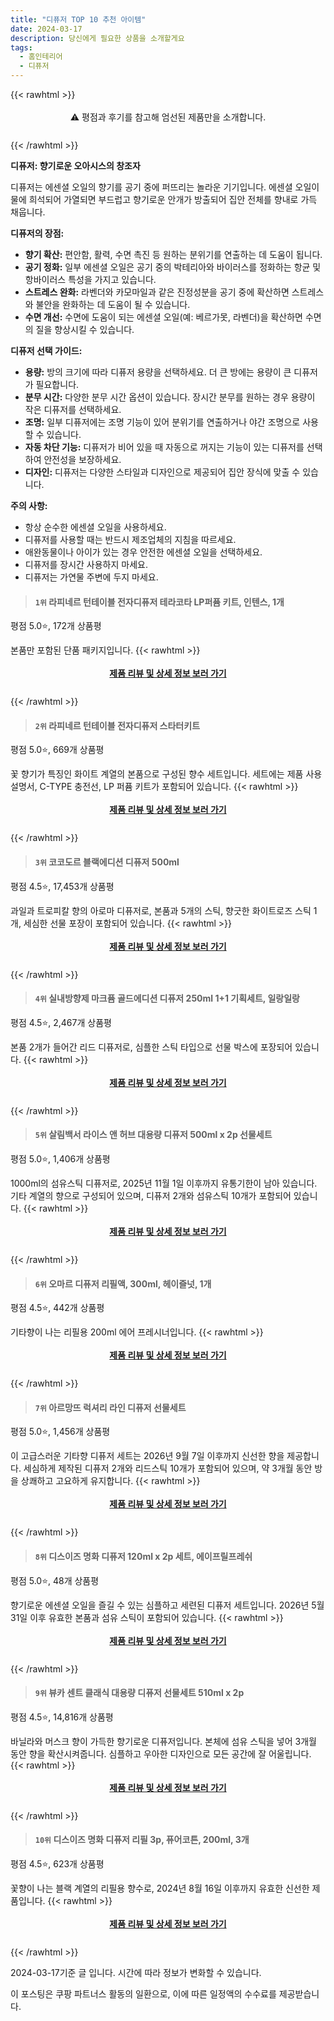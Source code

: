 ```yaml
---
title: "디퓨저 TOP 10 추천 아이템"
date: 2024-03-17
description: 당신에게 필요한 상품을 소개할게요
tags:
  - 홈인테리어
  - 디퓨저
---
```

{{< rawhtml >}}<div class="toc" style="text-align: center; height: 50px; line-height: 2;">  <p>⚠️ 평점과 후기를 참고해 엄선된 제품만을 소개합니다.<br></p></div> {{< /rawhtml >}}

**디퓨저: 향기로운 오아시스의 창조자**

디퓨저는 에센셜 오일의 향기를 공기 중에 퍼뜨리는 놀라운 기기입니다. 에센셜 오일이 물에 희석되어 가열되면 부드럽고 향기로운 안개가 방출되어 집안 전체를 향내로 가득 채웁니다.

**디퓨저의 장점:**

* **향기 확산:** 편안함, 활력, 수면 촉진 등 원하는 분위기를 연출하는 데 도움이 됩니다.
* **공기 정화:** 일부 에센셜 오일은 공기 중의 박테리아와 바이러스를 정화하는 항균 및 항바이러스 특성을 가지고 있습니다.
* **스트레스 완화:** 라벤더와 카모마일과 같은 진정성분을 공기 중에 확산하면 스트레스와 불안을 완화하는 데 도움이 될 수 있습니다.
* **수면 개선:** 수면에 도움이 되는 에센셜 오일(예: 베르가못, 라벤더)을 확산하면 수면의 질을 향상시킬 수 있습니다.

**디퓨저 선택 가이드:**

* **용량:** 방의 크기에 따라 디퓨저 용량을 선택하세요. 더 큰 방에는 용량이 큰 디퓨저가 필요합니다.
* **분무 시간:** 다양한 분무 시간 옵션이 있습니다. 장시간 분무를 원하는 경우 용량이 작은 디퓨저를 선택하세요.
* **조명:** 일부 디퓨저에는 조명 기능이 있어 분위기를 연출하거나 야간 조명으로 사용할 수 있습니다.
* **자동 차단 기능:** 디퓨저가 비어 있을 때 자동으로 꺼지는 기능이 있는 디퓨저를 선택하여 안전성을 보장하세요.
* **디자인:** 디퓨저는 다양한 스타일과 디자인으로 제공되어 집안 장식에 맞출 수 있습니다.

**주의 사항:**

* 항상 순수한 에센셜 오일을 사용하세요.
* 디퓨저를 사용할 때는 반드시 제조업체의 지침을 따르세요.
* 애완동물이나 아이가 있는 경우 안전한 에센셜 오일을 선택하세요.
* 디퓨저를 장시간 사용하지 마세요.
* 디퓨저는 가연물 주변에 두지 마세요.


>#### `1위` 라피네르 턴테이블 전자디퓨저 테라코타 LP퍼퓸 키트, 인텐스, 1개
평점 5.0⭐, 172개 상품평

본품만 포함된 단품 패키지입니다.
{{< rawhtml >}}<div class="toc" style="text-align: center; height: 50px; line-height: 2;"><p><b><a href="https://link.coupang.com/re/AFFSDP?lptag=AF5033054&pageKey=7290130230&itemId=18630847071&vendorItemId=85766144293&traceid=V0-153-2cfdd4e3e375485c&clickBeacon=9lAx6_pPjvoUBpRL9mALTdDu-N9NECBAhOS6MN8Lnf6sDDTE9V0dlT5fmdpQ_vRX1q36cvs48ai5FvUBEX5o9syAowTgZj_7NCDy0nrUZE7wwxNDF3x50JrRgdAdzY0smPxwtq39h-m1voLCm8rJJ89QYN6ppf-6GfzHOG9IuFnTqW6hcYBpgFsFKu21iZV1xKcsi1zq0_uMZsF_lQHCE8O5k8hmdKOnWvPOA-AG96dVsno5k9Gi8sKJ0ufRPZF6HscMes6-5PAo03wHeh_EDFQ4F6YfaKi2qB7F5tIBzFohARa4LUEZ6Po-1QL-T0tIdhr9gmco3If0KYVlF4c0QshohMO3p5w24wb352z2AN2z-NRD_5IpBwGXNMFWTbxVevXlG9KJBX6kEQLvT2MkIcr6Lm__4y-UppuHIg8K_1xAbFnDpLj9Dbvz0jnEpqpvE2LIwwqH5Lv3CEIZKP0MYr3cGjB7NPT53vruZxbZPvKHFsmKtyWU-5v80Sy_b7NK9pSjDciY0kugRhuGUNIAhwe4WDH4KYuEBMFZMdP2ac981HyWuAr8alXl9kOsn1Ny6rFcfg5CCC_OsGgY4mEIaRMRQcLNZ27XD7anWItCocdHQ1kbhlKPl_PIaSoJFdFNDMfTFq4bvqob6ZK-7su883xk0iciIEGjMUDsnY58Br4h3Xzpx79Dve5Ip-h6QCMPctYGB7lisdXgqSaPyGPnVm0gS7Ik0xnbsG422wHJIT4cur50bcjPhMbnKFVYDyreXdFEhiRIGcde6giM7eB9Par3Zmtxvz7ZSUrGE19o8ctUeQRpDfyvM6L-eTRel04or3oLddS1vJ_jQ20HHuMucUFsRHa0K06ujXIyJC9RyFyBMAZyyiZolUorTw9fgzfZnI8SQrxx_b4SFycScxtUNwk4iSqS0riuAdOgpaNXPGC-0g0%3D&requestid=20240317143555977089404144&token=31850C%7CMIXED">제품 리뷰 및 상세 정보 보러 가기</a></b><br></p> </div>{{< /rawhtml >}}

>#### `2위` 라피네르 턴테이블 전자디퓨저 스타터키트
평점 5.0⭐, 669개 상품평

꽃 향기가 특징인 화이트 계열의 본품으로 구성된 향수 세트입니다. 세트에는 제품 사용 설명서, C-TYPE 충전선, LP 퍼퓸 키트가 포함되어 있습니다.
{{< rawhtml >}}<div class="toc" style="text-align: center; height: 50px; line-height: 2;"><p><b><a href="https://link.coupang.com/re/AFFSDP?lptag=AF5033054&pageKey=6991015357&itemId=17110332118&vendorItemId=84284015299&traceid=V0-153-2348ab0bea2f9294&requestid=20240317143555977089404144&token=31850C%7CMIXED">제품 리뷰 및 상세 정보 보러 가기</a></b><br></p> </div>{{< /rawhtml >}}

>#### `3위` 코코도르 블랙에디션 디퓨저 500ml
평점 4.5⭐, 17,453개 상품평

과일과 트로피칼 향의 아로마 디퓨저로, 본품과 5개의 스틱, 향긋한 화이트로즈 스틱 1개, 세심한 선물 포장이 포함되어 있습니다.
{{< rawhtml >}}<div class="toc" style="text-align: center; height: 50px; line-height: 2;"><p><b><a href="https://link.coupang.com/re/AFFSDP?lptag=AF5033054&pageKey=7677082952&itemId=9187688183&vendorItemId=82499695788&traceid=V0-153-4f5a53c688581768&requestid=20240317143555977089404144&token=31850C%7CMIXED">제품 리뷰 및 상세 정보 보러 가기</a></b><br></p> </div>{{< /rawhtml >}}

>#### `4위` 실내방향제 마크퓸 골드에디션 디퓨저 250ml 1+1 기획세트, 일랑일랑
평점 4.5⭐, 2,467개 상품평

본품 2개가 들어간 리드 디퓨저로, 심플한 스틱 타입으로 선물 박스에 포장되어 있습니다.
{{< rawhtml >}}<div class="toc" style="text-align: center; height: 50px; line-height: 2;"><p><b><a href="https://link.coupang.com/re/AFFSDP?lptag=AF5033054&pageKey=7271098498&itemId=18543375012&vendorItemId=80983801348&traceid=V0-153-3a6f3434bc6c82ca&clickBeacon=FZeQNZI0-MWdyEHIFXCgi0BcoOlrrrQP7MjuwWFYuwq8CgZUL0sbE2xH3-DtI4iV0qY9fUmkgJXCx3pdnNLF7ZxV1i3KyjiHlLRVPVbANR5PFjaGox0s9ZAJV1N2og0KiSIpClbpHpbb0rrjzTkXMoIjslWjgSzAiqDpQ3NEJKlo9b59rx1KUZ0khZHs1b2COX5zqRDORYId800Pl6PI8QI4fiZasuv0G1HRgHFm8LMs3o5c5Y4wewKq2Vr0xYNTttYqjE3T3M_eeuqLqmIlU7OoTXIx1AQSNuFqMzbeZho4PU3Azc7R1KY8bKtNX7iSmu0H7oyI6rdqEtUkKW-B_9GoZRaDjbBtqfNH0yKE_sSH91lnD-OPa0IfO0isTZyc95-lIH0FbJn2GGRcnjkHg3iu3DZaoC7d7ARabVSRRn2Md91_u3d4c9mkTbJtZgNEzcG2goQAG6IQklV_affqrMSukKXe6vsjmAvUmG_TGKZJmCgxHwemRFyfRT9X2YFmT0MSWpwQvEF3Y4DZ1GG9Rp0dRBFklosu77hOMSbGOKV9ZoM7c_gaGFbC-sTFVtIrPg0LSEq7v1AVjxkjcAqMMj_o56wDa6aMVahaHEnNuJ9mfwf0F6AAklPqbGik0YcJCwpfrlunfQ3ay6KiZrc01b47vUC1vLzvvqOn-Y3K7M-Clwz79PhFF3NzDYLf6lnCLix9VZngNPmSOaQ1mj6Bcoi5eyteYP6OCM6S7psd9UzKhL9ccymKFEs5KamVmD_HSoAtNM5WM8Gv7us2Hxakv-pyWA5wLqnbQQw4hMizrNtDN7TPZg06aAvCgJxub0y_WHo1ilsKCFOXGoGUcaTiX9TyVD8miQVDSCUhMTkjqMehxJtIBYKPOLuRtYnxV3-6vup6Riq7yjh93Rb3VvZbtHF6oq_eqjk4ZZE5IKg7MZNTzA%3D%3D&requestid=20240317143555977089404144&token=31850C%7CMIXED">제품 리뷰 및 상세 정보 보러 가기</a></b><br></p> </div>{{< /rawhtml >}}

>#### `5위` 살림백서 라이스 앤 허브 대용량 디퓨저 500ml x 2p 선물세트
평점 5.0⭐, 1,406개 상품평

1000ml의 섬유스틱 디퓨저로, 2025년 11월 1일 이후까지 유통기한이 남아 있습니다. 기타 계열의 향으로 구성되어 있으며, 디퓨저 2개와 섬유스틱 10개가 포함되어 있습니다.
{{< rawhtml >}}<div class="toc" style="text-align: center; height: 50px; line-height: 2;"><p><b><a href="https://link.coupang.com/re/AFFSDP?lptag=AF5033054&pageKey=7530351129&itemId=19770272244&vendorItemId=86873375213&traceid=V0-153-596357e2e4eb3723&requestid=20240317143555977089404144&token=31850C%7CMIXED">제품 리뷰 및 상세 정보 보러 가기</a></b><br></p> </div>{{< /rawhtml >}}

>#### `6위` 오마르 디퓨저 리필액, 300ml, 헤이즐넛, 1개
평점 4.5⭐, 442개 상품평

기타향이 나는 리필용 200ml 에어 프레시너입니다.
{{< rawhtml >}}<div class="toc" style="text-align: center; height: 50px; line-height: 2;"><p><b><a href="https://link.coupang.com/re/AFFSDP?lptag=AF5033054&pageKey=5025927286&itemId=6744919085&vendorItemId=74037809426&traceid=V0-153-6f742ffc5da42a09&clickBeacon=Ieq_UxX-dqjcWXbnIc6WoFFEWqzH-BM0uNom2dW_A6SFl5pi7UvYpIee7f7qHUWq_YKGunnNvhrDFWLWS0_9pgDzbBvKNaa9c7HoSM7AuQslI525sQT80Ce6tHc-gpRizENHu454unokb3X5uie3EIrTxCq_jUZ3VIYJX7IJSlpDgfMCL_OLVzJ_GIDr9MYkh934vxc7HRZU-wqn8CjheCuvrCSpflDFf1kuzqKTWsMtSeHUAjbwSZaEiq7_mmPC6E4Wi7nWeTMDU4-b0hZgztnYHvKe98pUFWCSpWlNsVkp6MVqojCQ5q92gq83zZB91ouLG74Eps7yB4ORUNDt_APDUlmr3HiL62wKPqS66yvv4tLAJWSLusHspH2FjD4nRHqbfgS9W_FdPdvQn2uiUwRBfCNzC0N74e1YDP6AG4cjR8RyYAwzFk7OUaAoLwSq_4WWao8EdqPIj8GT3Gl-5_yus2nPbklmm-_b8_mfN9iUNGCIUlaK7JsbjnMCPuMklFKuc9mh7R-td7jhtEZrN861Gj0Slzix2knbOBKXWhG1bZOkANW5tVEov7UHVV9qRmMrdMkZqR82zVT_gOiuaOhSUa57uD7ZxfW1Y43BtMu4tFD_sK_iMsjIv7fDx_okeeCHfUu1DogLmRTBJdIZ2huT58GN-D1Xjmnlb3wgd2H6d3rBl11qAgjMaL5JvWufa8ZEGSb4SE4vQD7Frf8QNIUwXS9w4eI9YB4sPsR4BVuN5JcSg486kZ_W0222Dg-tXfbVnQo13vUO_sFg5lKx1XxzIA6URbhdegHBTCcrCE77sawT2SaF0cQKbZZtmlKwjFYVEE0LFgu4WNOLRP_tm3i8kgJMuwTGE6F6iLpWtnZV3eHTlGvCy_khS68qKcMZvxevkiH8THWN2NRpFIVlQf_992tBSRZaCuii-uSbKOk%3D&requestid=20240317143555977089404144&token=31850C%7CMIXED">제품 리뷰 및 상세 정보 보러 가기</a></b><br></p> </div>{{< /rawhtml >}}

>#### `7위` 아르망뜨 럭셔리 라인 디퓨저 선물세트
평점 5.0⭐, 1,456개 상품평

이 고급스러운 기타향 디퓨저 세트는 2026년 9월 7일 이후까지 신선한 향을 제공합니다. 세심하게 제작된 디퓨저 2개와 리드스틱 10개가 포함되어 있으며, 약 3개월 동안 방을 상쾌하고 고요하게 유지합니다.
{{< rawhtml >}}<div class="toc" style="text-align: center; height: 50px; line-height: 2;"><p><b><a href="https://link.coupang.com/re/AFFSDP?lptag=AF5033054&pageKey=7400922334&itemId=19155685591&vendorItemId=84100861410&traceid=V0-153-28171cf0d5e987fc&requestid=20240317143555977089404144&token=31850C%7CMIXED">제품 리뷰 및 상세 정보 보러 가기</a></b><br></p> </div>{{< /rawhtml >}}

>#### `8위` 디스이즈 명화 디퓨저 120ml x 2p 세트, 에이프릴프레쉬
평점 5.0⭐, 48개 상품평

향기로운 에센셜 오일을 즐길 수 있는 심플하고 세련된 디퓨저 세트입니다. 2026년 5월 31일 이후 유효한 본품과 섬유 스틱이 포함되어 있습니다.
{{< rawhtml >}}<div class="toc" style="text-align: center; height: 50px; line-height: 2;"><p><b><a href="https://link.coupang.com/re/AFFSDP?lptag=AF5033054&pageKey=6787431434&itemId=15981271913&vendorItemId=83187184225&traceid=V0-153-1e847e0311a21ea5&clickBeacon=ULjGsj5TrQ2ECU0bUCnv7zCoxd2SUXogWFUDbNemhw1-3cVK8wJq5dN2hz4J9JMRjuwA4R3n9EZaBtY8CwhEih4WWp4IwtGxIMDiDJXFbs4I5uz0H6spi1hszMPApZV6GbKUa1rJEKmWZEGNiCkwzPebPFqkJseBrgYXrOxz6Gwtn3Z9golXQYYsNWxpWTnCsuxNJYys4OG1IUVZfXL4bSVpDUZWQB7o67bPYSzc3jQgfmoq82qB8wb2HQyJJG95b0PEUIiOAVB0oXaOSlIlawBBzI_j12cGWhus2TdNLwG9sdh1lnc5aaldTNG59mEDorRD5LgX91bD1mzjRQ4Ipe1YSle1UcOlCp-WnwzM_LHAdSYUv8PWXzt70H3fcyzPzXFRIZR0TJJfzU8D7_uNRX9a4Vkg-BjYDWgfqftDrA1a10rDdwZpjO-Yf-5dfyMCzF7dklHC-5tJ16QUr655cfpVGDWgXF-jDLrGAuFdVcDePSO-0RV7jMXTB9PzImGFFIrpeZcXapCgT1wNqFUGM5alCM-6Vok1TzYlFGPRlZTIpHsOw6AyQHJyTDObctaxY-sCtJKEMcN6QA65GPW-CC6f8t-1fMsME_d873HlbPDwAtBNu5p7cABNfkrapHSoAz6we5L-T-YHGdAq0Y5YkpJ7ZNoHu6_jn8euTVHGo2rk6EyvvNQuBPZfqMjBGHVeiVM9c5_tlXMBqJRlySjHyCJbagQMRciCqYUpuBruxPtxvQl0QabR4weCWDcsvrVJbZoKpkR6Tf0dVlh5d8tHp1OF-1EBVdAI7Idp50yqBzTJe3eLQoA1bV5Zxrz_lcK7WsczM5HSZkYHu2UsujuPt4P_LOGoC10bIy31lmhnCcTB6gr7NJM5qYdkTj3_zVpLwMNQv56-K6r9QwbIH1F6H2bS4IGXLnWq6c-9SixmsUk%3D&requestid=20240317143555977089404144&token=31850C%7CMIXED">제품 리뷰 및 상세 정보 보러 가기</a></b><br></p> </div>{{< /rawhtml >}}

>#### `9위` 뷰카 센트 클래식 대용량 디퓨저 선물세트 510ml x 2p
평점 4.5⭐, 14,816개 상품평

바닐라와 머스크 향이 가득한 향기로운 디퓨저입니다. 본체에 섬유 스틱을 넣어 3개월 동안 향을 확산시켜줍니다. 심플하고 우아한 디자인으로 모든 공간에 잘 어울립니다.
{{< rawhtml >}}<div class="toc" style="text-align: center; height: 50px; line-height: 2;"><p><b><a href="https://link.coupang.com/re/AFFSDP?lptag=AF5033054&pageKey=7308098821&itemId=18716320327&vendorItemId=85849300585&traceid=V0-153-fe91261b55a5192c&requestid=20240317143555977089404144&token=31850C%7CMIXED">제품 리뷰 및 상세 정보 보러 가기</a></b><br></p> </div>{{< /rawhtml >}}

>#### `10위` 디스이즈 명화 디퓨저 리필 3p, 퓨어코튼, 200ml, 3개
평점 4.5⭐, 623개 상품평

꽃향이 나는 블랙 계열의 리필용 향수로, 2024년 8월 16일 이후까지 유효한 신선한 제품입니다.
{{< rawhtml >}}<div class="toc" style="text-align: center; height: 50px; line-height: 2;"><p><b><a href="https://link.coupang.com/re/AFFSDP?lptag=AF5033054&pageKey=6055107987&itemId=12190618408&vendorItemId=79461714024&traceid=V0-153-0fead591e0607c6c&clickBeacon=WwWsGXBm3tRzl6bHW3dMwUahZ7G22HEBSYsxTIUDJzpgCb0QCWrYqnH4RPL9Zj9kZPzT7wO8fqsStDHqx-kG94e0tK5JpteI3SKreGgho-g3irxUvjaf_FVwesgfJXwPRKMQtqu-QNw1SahRkv5woYn4bVNhGHBBG0oYf5jGuP-AEjNZ_dzjiWEB6Lq7NJ7Osw-oRL1s_Y0NbS8n_zyvgeXkfnBEH5vhrebQiSKdjNMKiB-wjmd1ViRKXZgGuC-iXhUp1QPSaenkYRgJwpAmglnXOTLtKy4loit7Df2M0ziohGrxelqo30-H50h35B6YivhMJmuDC59-g5UHREBIVzikTPLIY_XY2WFCrtKMPBWH_jRIxh-7RiKkKDA7-DerwVlxLrg4fRJLlpfT9_p-5roFSGJXTFB7sE7mIGi6_sMbw_pu_MlXhNtEFtvClSP64Hq4oLEzgpC5Cs7BLAfEfuNKEL8NOo4FHyEuZAhIjh8i4UWupufEzy7inUIC6pSO4AjoyH2KnD9ApLdK3e0niD-pP61sTiJ7Wtsbe6Zl_xk19rQCkbG1XToO33Ae2RtHeKILYCW4OVDEAhIWLTKmGvNMAyE7uMeUcZd28GQfKYiKEehAc5la4bAz6s2gDIaSmsszEj4LSG2InDeN7bWWEtpsJNG_TviKJCnIPXGCQq4_JWWvJsqqYhF0RX9mLKohKPujbdBjPB6fDuNQgr7OiAYYs-4_uUoTwnm-pjoX_5r3QmiipVW30XoNVFbhM1nImJQ1T3IurKBNUUL_DZlx-6tyv8DH8fbinSmy9uz2mnOsDOtBz5YtqzwqlpgGJWDKXOFt7zDDtPibmhjeULAL8HyKnQbGqMrFMrWXRBIoJc_QaBfwdSDPGu6ACLH-F8Got9adZ5rZdwnebfdC-wR07EzX4pM5qVOQUAvTg8LGsnk%3D&requestid=20240317143555977089404144&token=31850C%7CMIXED">제품 리뷰 및 상세 정보 보러 가기</a></b><br></p> </div>{{< /rawhtml >}}


2024-03-17기준 글 입니다.
시간에 따라 정보가 변화할 수 있습니다.

이 포스팅은 쿠팡 파트너스 활동의 일환으로, 이에 따른 일정액의 수수료를 제공받습니다.